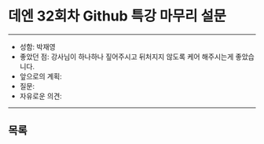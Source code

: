 # 데엔 32회차 Github 특강 마무리 설문
---
- 성함: 박재영
- 좋았던 점: 강사님이 하나하나 짚어주시고 뒤처지지 않도록 케어 해주시는게 좋았습니다.
- 앞으로의 계획: 
- 질문:
- 자유로운 의견:
----
## 목록
